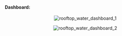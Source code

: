 #### Dashboard:

<p align="center">
	<img src="./workbook/dashboard_1" alt="rooftop_water_dashboard_1">
</p>

<p align="center">
	<img src="./workbook/dashboard_1" alt="rooftop_water_dashboard_2">
</p>


